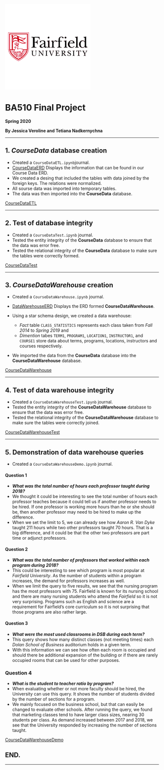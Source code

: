 ![Logo](images/Logo1.png)
# BA510 Final Project
__Spring 2020__

__By Jessica Veroline and Tetiana Nadkernychna__

---
## 1. ***CourseData*** database creation
- Created a `CourseDataETL.ipynb`journal. 
- [CourseDataERD](http://github.com/fairfield-ba510-spring2020/term-project-jt/blob/master/docs/CourseDataERD.pdf) Displays the information that can be found in our Course Data ERD. 
- We created a desing that included the tables with data joined by the foreign keys. The relations were normalized.
- All sourse data was imported into temporary tables.
- The data was then imported into the **CourseData** database. 


[CourseDataETL](https://github.com/fairfield-ba510-spring2020/term-project-jt/blob/master/CourseDataTests.ipynb)

---
## 2. Test of database integrity
- Created a `CourseDataTest.ipynb` journal.
- Tested the entity integrity of the **CourseData** database to ensure that the data was error free. 
- Tested the relational integrity of the **CourseData** database to make sure the tables were correctly formed. 


[CourseDataTest](https://github.com/fairfield-ba510-spring2020/term-project-jt/blob/master/CourseDataTests.ipynb)

---
## 3. ***CourseDataWarehouse*** creation
- Created a `CourseDataWarehouse.ipynb` journal.

- [DataWarehouseERD](https://github.com/fairfield-ba510-spring2020/term-project-jt/blob/master/docs/DataWarehouseERD.pdf) Displays the ERD formed **CourseDataWarehouse**. 
- Using a star schema design, we created a data warehouse: 
  + *Fact* table `CLASS_STATISTICS` represents each class taken from *Fall 2014* to *Spring 2019* and 
  + *Dimention* tabes `TERM1`, `PROGRAM1`, `LOCATION1`, `INSTRUCTOR1`, and `COURSE1` store data about terms, programs, locations, instructors and courses respectively.
- We imported the data from the **CourseData** database into the **CourseDataWarehouse** database. 


[CourseDataWarehouse](https://github.com/fairfield-ba510-spring2020/term-project-jt/blob/master/CourseDataWarehouse.ipynb)

---
## 4. Test of data warehouse integrity
- Created a `CourseDataWarehouseTest.ipynb` journal.
- Tested the entity integrity of the **CourseDataWarehouse** database to ensure that the data was error free. 
- Tested the relational integrity of the **CourseDataWarehouse** database to make sure the tables were correctly joined. 

[CourseDataWarehouseTest](https://github.com/fairfield-ba510-spring2020/term-project-jt/blob/master/CourseDataWarehouseTest.ipynb)

---
## 5. Demonstration of data warehouse queries
- Created a `CourseDataWarehouseDemo.ipynb` journal.

#### Question 1
- ***What was the total number of hours each professor taught during 2018?***
- We thought it could be interesting to see the total number of hours each professor teaches because it could tell us if another professor needs to be hired. If one professor is working more hours than he or she should be, then another professor may need to be hired to make up the difference. 
- When we set the limit to 5, we can already see how *Aaron R. Van Dyke* taught 211 hours while two other professors taught 70 hours. That is a big difference, and it could be that the other two professors are part time or adjunct professors. 

#### Question 2
- ***What was the total number of professors that worked within each program during 2018?*** 
- This could be interesting to see which program is most popular at *Fairfield University*. As the number of students within a program increases, the demand for professors increases as well. 
- When we limit the query to five results, we see that the nursing program has the most professors with 75. Fairfield is known for its nursing school and there are many nursing students who attend the *Fairfield* so it is not very surprising. Programs such as English and science are a requirement for Fairfield’s core curriculum so it is not surprising that those programs are also rather large. 

#### Question 3
- ***What were the most used classrooms in DSB during each term?***
- This query shows how many distinct classes (not meeting times) each *Dolan School of Business* auditorium holds in a given term. 
- With this information we can see how often each room is occupied and should there be additional expansion of the building or if there are rarely occupied rooms that can be used for other purposes.

### Question 4
- ***What is the student to teacher ratio by program?***
- When evaluating whether or not more faculty should be hired, the University can use this query. It shows the number of students divided by the number of sections for a program. 
- We mainly focused on the business school, but that can easily be changed to evaluate other schools. After running the query, we found that marketing classes tend to have larger class sizes, nearing 30 students per class. As demand increased between 2017 and 2018, we see that the University responded by increasing the number of sections taught. 


[CourseDataWarehouseDemo](https://github.com/fairfield-ba510-spring2020/term-project-jt/blob/master/CourseDataWarehouseDemo.ipynb)


## END.

---